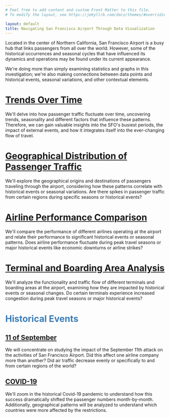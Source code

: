 ```yaml
---
# Feel free to add content and custom Front Matter to this file.
# To modify the layout, see https://jekyllrb.com/docs/themes/#overriding-theme-defaults

layout: default
title: Navigating San Francisco Airport Through Data Visualization
---
```


Located in the center of Northern California, San Francisco Airport is a busy hub that links passengers from all over the world. However, some of the historical occurrences and seasonal cycles that have influenced its dynamics and operations may be found under its current appearance.

We're doing more than simply examining statistics and graphs in this investigation; we're also making connections between data points and historical events, seasonal variations, and other contextual elements.

# [Trends Over Time](/posts/temporalEvolution.md)

We'll delve into how passenger traffic fluctuate over time, uncovering trends, seasonality and different factors that influence these patterns. Therefore, we can gain valuable insights into the SFO's busiest periods, the impact of external events, and how it integrates itself into the ever-changing flow of travel.

# [Geographical Distribution of Passenger Traffic](/posts/passengerStudy.md)

We'll explore the geographical origins and destinations of passengers traveling through the airport, considering how these patterns correlate with historical events or seasonal variations. Are there spikes in passenger traffic from certain regions during specific seasons or historical events?

# [Airline Performance Comparison](/posts/airlineStudy.md)

 We'll compare the performance of different airlines operating at the airport and relate their performance to significant historical events or seasonal patterns. Does airline performance fluctuate during peak travel seasons or major historical events like economic downturns or airline strikes?

# [Terminal and Boarding Area Analysis](/posts/airportTerminal.md)

We'll analyze the functionality and traffic flow of different terminals and boarding areas at the airport, examining how they are impacted by historical events or seasonal changes. Do certain terminals experience increased congestion during peak travel seasons or major historical events?

# <span style="color: #3c7db7;">Historical Events</span>

## [11 of September](/posts/11S.md)

We will concentrate on studying the impact of the September 11th attack on the activities of San Francisco Airport. Did this affect one airline company more than another? Did air traffic decrease evenly or specifically to and from certain regions of the world?


## [COVID-19](/posts/covid.md)

We'll zoom in the historical Covid-19 pandemic to understand how this success dramatically shifted the passenger numbers month-by-month. Additionally, geographical patterns will be analyzed to understand which countries were more affected by the restrictions.